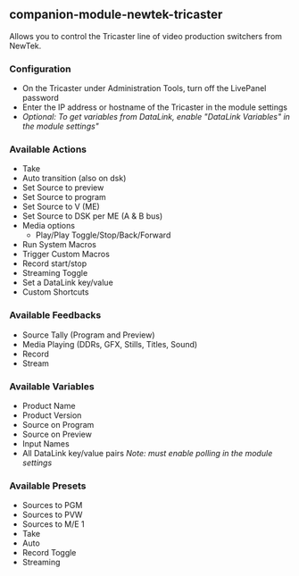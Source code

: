 ## companion-module-newtek-tricaster

Allows you to control the Tricaster line of video production switchers from NewTek.

### Configuration

- On the Tricaster under Administration Tools, turn off the LivePanel password
- Enter the IP address or hostname of the Tricaster in the module settings
- _Optional: To get variables from DataLink, enable "DataLink Variables" in the module settings"_

### Available Actions

- Take
- Auto transition (also on dsk)
- Set Source to preview
- Set Source to program
- Set Source to V (ME)
- Set Source to DSK per ME (A & B bus)
- Media options
  - Play/Play Toggle/Stop/Back/Forward
- Run System Macros
- Trigger Custom Macros
- Record start/stop
- Streaming Toggle
- Set a DataLink key/value
- Custom Shortcuts

### Available Feedbacks

- Source Tally (Program and Preview)
- Media Playing (DDRs, GFX, Stills, Titles, Sound)
- Record
- Stream

### Available Variables

- Product Name
- Product Version
- Source on Program
- Source on Preview
- Input Names
- All DataLink key/value pairs _Note: must enable polling in the module settings_

### Available Presets

- Sources to PGM
- Sources to PVW
- Sources to M/E 1
- Take
- Auto
- Record Toggle
- Streaming
